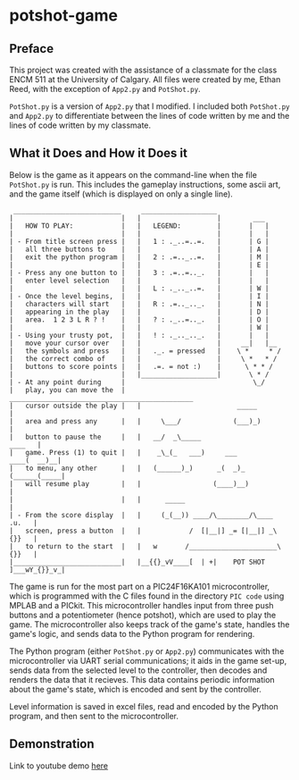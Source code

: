# potshot-game
## Preface
This project was created with the assistance of a classmate for the class ENCM 511 at the University of Calgary.
All files were created by me, Ethan Reed, with the exception of `App2.py` and `PotShot.py`.

`PotShot.py` is a version of `App2.py` that I modified. I included both `PotShot.py` and `App2.py` to differentiate between the lines of
code written by me and the lines of code written by my classmate.

## What it Does and How it Does it
Below is the game as it appears on the command-line when the file `PotShot.py` is run. This includes the gameplay instructions,
some ascii art, and the game itself (which is displayed on only a single line).
```
 ___________________________     ___________________
|                           |   |                   |        ___
|   HOW TO PLAY:            |   |   LEGEND:         |       |   |
|                           |   |                   |       |   |
| - From title screen press |   |   1 : ._..=..=.   |       | G |
|   all three buttons to    |   |                   |       | A |
|   exit the python program |   |   2 : .=.._..=.   |       | M |
|                           |   |                   |       | E |
| - Press any one button to |   |   3 : .=..=.._.   |       |   |
|   enter level selection   |   |                   |       |   |
|                           |   |   L : ._.._..=.   |       | W |
| - Once the level begins,  |   |                   |       | I |
|   characters will start   |   |   R : .=.._.._.   |       | N |
|   appearing in the play   |   |                   |       | D |
|   area.  1 2 3 L R ? !    |   |   ? : ._..=.._.   |       | O |
|                           |   |                   |       | W |
| - Using your trusty pot,  |   |   ! : ._.._.._.   |       |   |
|   move your cursor over   |   |                   |     __|   |__
|   the symbols and press   |   |   ._. = pressed   |    \ *     * /
|   the correct combo of    |   |                   |     \ *   * /
|   buttons to score points |   |   .=. = not :)    |      \ * * /
|                           |   |___________________|       \ * /
| - At any point during     |                                \_/
|   play, you can move the  |    ______________________________________________
|   cursor outside the play |   |                        _____                 |
|   area and press any      |   |     \___/             (___)_)                |
|   button to pause the     |   |   __/  _\_____                        ____   |
|   game. Press (1) to quit |   |    _\_(_   ___)     ___          ____(  __)__|
|   to menu, any other      |   |   (______)_)      _(  _)_       (______(_____|
|   will resume play        |   |                  (____)__)                   |
|                           |   |      _____                                   |
| - From the score display  |   |     (_(__)) ____/\________/\____       .u.   |
|   screen, press a button  |   |            /  [|__|] _= [|__|] _\      {}}   |
|   to return to the start  |   |   w       /______________________\     {}}   |
|___________________________|   |__{{}_vV____[  | +|    POT SHOT  ]___wY_{}}_v_|
```

The game is run for the most part on a PIC24F16KA101 microcontroller, which is programmed with the C files found in
the directory `PIC code` using MPLAB and a PICkit. This microcontroller handles input from three push buttons and
a potentiometer (hence potshot), which are used to play the game. The microcontroller also keeps track of the game's
state, handles the game's logic, and sends data to the Python program for rendering.

The Python program (either `PotShot.py` or `App2.py`) communicates with the microcontroller via UART serial communications;
it aids in the game set-up, sends data from the selected level to the controller, then decodes and renders the data that it
recieves. This data contains periodic information about the game's state, which is encoded and sent by the controller.

Level information is saved in excel files, read and encoded by the Python program, and then sent to the microcontroller.

## Demonstration
Link to youtube demo [here](https://www.youtube.com)
